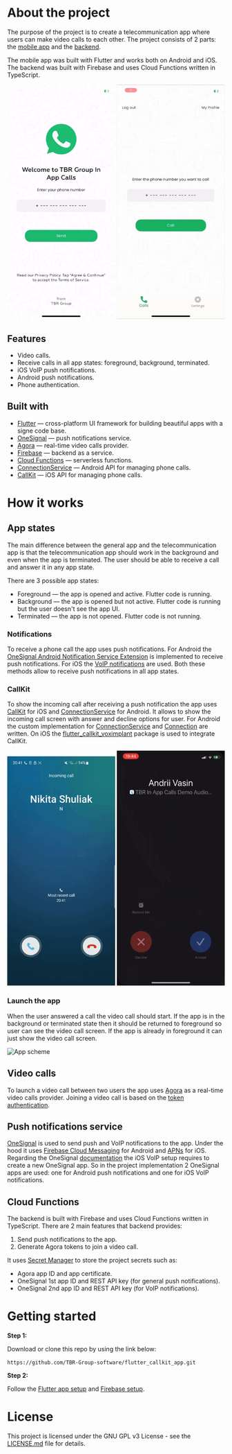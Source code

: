 # About the project

The purpose of the project is to create a telecommunication app where users can make video calls to each other. The
project consists of 2 parts: the [mobile app](calls_app) and the [backend](calls_firebase_cloud_functions).

The mobile app was built with Flutter and works both on Android and iOS. The backend was built with Firebase and uses
Cloud Functions written in TypeScript.

<p>
  <img alt="Sign in" src="assets/sign_in.gif" width="250"/>
  <img alt="Phone call" src="assets/phone_call.gif" width="250"/>
</p>

## Features

- Video calls.
- Receive calls in all app states: foreground, background, terminated.
- iOS VoIP push notifications.
- Android push notifications.
- Phone authentication.

## Built with

- [Flutter](https://flutter.dev/) — cross-platform UI framework for building beautiful apps with a signe code base.
- [OneSignal](https://onesignal.com/) — push notifications service.
- [Agora](https://www.agora.io/en/) — real-time video calls provider.
- [Firebase](https://firebase.google.com/) — backend as a service.
- [Cloud Functions](https://firebase.google.com/docs/functions) — serverless functions.
- [ConnectionService](https://developer.android.com/reference/android/telecom/ConnectionService) — Android API for
  managing phone calls.
- [CallKit](https://developer.apple.com/documentation/callkit) — iOS API for managing phone calls.

# How it works

## App states

The main difference between the general app and the telecommunication app is that the telecommunication app should work
in the background and even when the app is terminated. The user should be able to receive a call and answer it in any
app state.

There are 3 possible app states:

- Foreground — the app is opened and active. Flutter code is running.
- Background — the app is opened but not active. Flutter code is running but the user doesn't see the app UI.
- Terminated — the app is not opened. Flutter code is not running.

### Notifications

To receive a phone call the app uses push notifications. For Android
the [OneSignal Android Notification Service Extension](https://documentation.onesignal.com/docs/service-extensions#android-notification-service-extension)
is implemented to receive push notifications. For iOS
the [VoIP notifications](https://developer.apple.com/documentation/pushkit/responding_to_voip_notifications_from_pushkit/)
are used. Both these methods allow to receive push notifications in all app states.

### CallKit

To show the incoming call after receiving a push notification the app
uses [CallKit](https://developer.apple.com/documentation/callkit) for iOS
and [ConnectionService](https://developer.android.com/reference/android/telecom/ConnectionService) for Android. It
allows to show the incoming call screen with answer and decline options for user. For Android the custom implementation
for [ConnectionService](calls_app/android/app/src/main/kotlin/com/tbrgroup/in_app_calls_demo/connection_service/CallConnectionService.kt)
and [Connection](calls_app/android/app/src/main/kotlin/com/tbrgroup/in_app_calls_demo/connection_service/CallConnection.kt)
are written. On iOS the [flutter_callkit_voximplant](https://pub.dev/packages/flutter_callkit_voximplant) package is
used to integrate CallKit.

<p>
  <img alt="Samsung phone call" src="assets/samsung_phone_call.gif" width="250"/>
  <img alt="IPhone phone call" src="assets/iphone_phone_call.gif" width="250"/>
</p>

### Launch the app

When the user answered a call the video call should start. If the app is in the background or terminated state then it
should be returned to foreground so user can see the video call screen. If the app is already in foreground it can just
show the video call screen.

![App scheme](assets/app_scheme.png)

## Video calls

To launch a video call between two users the app uses [Agora](https://www.agora.io/en/) as a real-time video calls
provider. Joining a video call is based on
the [token authentication](https://docs.agora.io/en/video-calling/develop/integrate-token-generation?platform=android).

## Push notifications service

[OneSignal](https://onesignal.com/) is used to send push and VoIP notifications to the app. Under the hood it
uses [Firebase Cloud Messaging](https://firebase.google.com/docs/cloud-messaging) for Android
and [APNs](https://developer.apple.com/documentation/usernotifications/setting_up_a_remote_notification_server/sending_notification_requests_to_apns)
for iOS. Regarding the
OneSignal [documentation](https://documentation.onesignal.com/docs/voip-notifications#2-create-a-new-onesignal-app-for-your-voip-device-subscribers)
the iOS VoIP setup requires to create a new OneSignal app. So in the project implementation 2 OneSignal apps are used:
one for Android push notifications and one for iOS VoIP notifications.

## Cloud Functions

The backend is built with Firebase and uses Cloud Functions written in TypeScript. There are 2 main features that
backend provides:

1. Send push notifications to the app.
2. Generate Agora tokens to join a video call.

It uses [Secret Manager](https://cloud.google.com/secret-manager/docs/overview) to store the project secrets such as:

- Agora app ID and app certificate.
- OneSignal 1st app ID and REST API key (for general push notifications).
- OneSignal 2nd app ID and REST API key (for VoIP notifications).

# Getting started

**Step 1:**

Download or clone this repo by using the link below:

```
https://github.com/TBR-Group-software/flutter_callkit_app.git
```

**Step 2:**

Follow the [Flutter app setup](calls_app/README.md) and [Firebase setup](calls_firebase_cloud_functions/README.md).

# License

This project is licensed under the GNU GPL v3 License - see the [LICENSE.md](LICENSE) file for details.
